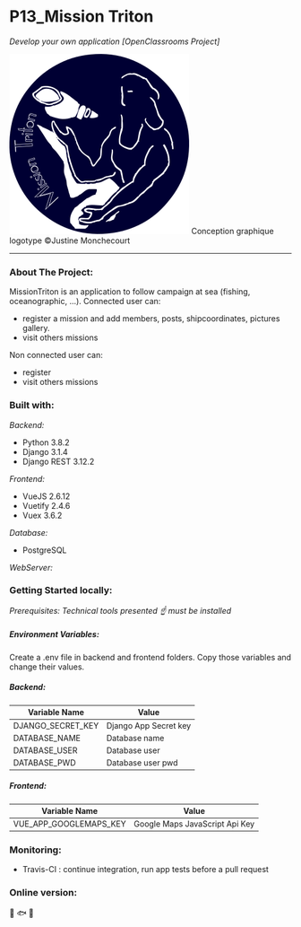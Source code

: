 # P13_Mission Triton
*Develop your own application [OpenClassrooms Project]*

![image](frontend/src/assets/logo_triton.png)
Conception graphique logotype ©Justine Monchecourt
*****************************************************************************************************************
### About The Project:
MissionTriton is an application to follow campaign at sea (fishing, oceanographic, ...).
Connected user can:
- register a mission and add members, posts, shipcoordinates, pictures gallery.
- visit others missions

Non connected user can:
- register
- visit others missions

### Built with:
*Backend:*
* Python 3.8.2
* Django 3.1.4
* Django REST 3.12.2

*Frontend:*
* VueJS 2.6.12
* Vuetify 2.4.6
* Vuex 3.6.2

*Database:*
* PostgreSQL

*WebServer:*

### Getting Started locally:
*Prerequisites: Technical tools presented :point_up: must be installed*

##### Environment Variables:
Create a .env file in backend and frontend folders.
Copy those variables and change their values.

##### Backend:
|   Variable Name    |         Value         |
|--------------------|-----------------------|
| DJANGO_SECRET_KEY  | Django App Secret key |
| DATABASE_NAME      | Database name         |
| DATABASE_USER      | Database user         |
| DATABASE_PWD       | Database user pwd     |

##### Frontend:
|      Variable Name     |             Value              |
|------------------------|--------------------------------|
| VUE_APP_GOOGLEMAPS_KEY | Google Maps JavaScript Api Key |


### Monitoring:
- Travis-CI : continue integration, run app tests before a pull request

### Online version:
:ocean: :fish: :volcano: